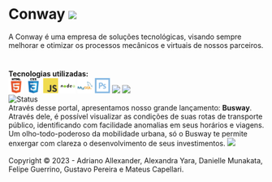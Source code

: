 # Conway <img src="https://github.com/Conway-Inc/Site-Institucional/blob/main/site/public/images/icon.png" height="25px">
A Conway é uma empresa de soluções tecnológicas, visando sempre melhorar e otimizar os processos mecânicos e virtuais de nossos parceiros.
#
<b>Tecnologias utilizadas:</b><br>
  <img src="https://raw.githubusercontent.com/devicons/devicon/master/icons/html5/html5-original-wordmark.svg" style="height: 30px">
  <img src="https://raw.githubusercontent.com/devicons/devicon/master/icons/css3/css3-original-wordmark.svg" style="height: 30px">
  <img src="https://raw.githubusercontent.com/devicons/devicon/master/icons/javascript/javascript-original.svg" style="height: 30px">
  <img src="https://raw.githubusercontent.com/devicons/devicon/master/icons/nodejs/nodejs-original-wordmark.svg" style="height: 30px">
  <img src="https://raw.githubusercontent.com/devicons/devicon/master/icons/mysql/mysql-original-wordmark.svg" style="height: 30px">
  <img src="https://raw.githubusercontent.com/devicons/devicon/master/icons/photoshop/photoshop-line.svg" style="height: 30px">
  <img src="https://cdn.worldvectorlogo.com/logos/arduino-1.svg" style="height: 30px">
  <img src="https://www.vectorlogo.zone/logos/git-scm/git-scm-icon.svg" style="height: 30px"><br>
  ![Status](https://img.shields.io/badge/Status_do_projeto-Concluído-green)
  <br>
Através desse portal, apresentamos nosso grande lançamento: <strong>Busway</strong>. Através dele, é possível visualizar as condições de suas rotas de transporte público, identificando com facilidade anomalias em seus horários e viagens. Um olho-todo-poderoso da mobilidade urbana, só o Busway te permite enxergar com clareza o desenvolvimento de seus investimentos.
<img src="https://github.com/Conway-Inc/Site-Institucional/blob/main/site/public/images/print%20demonstrativo.png">
<br><br>
Copyright ©️ 2023 - Adriano Allexander, Alexandra Yara, Danielle Munakata, Felipe Guerrino, Gustavo Pereira e Mateus Capellari.


